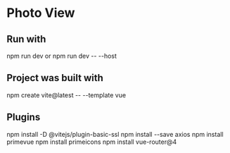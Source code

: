 # Photo View

## Run with
npm run dev
or
npm run dev -- --host

## Project was built with
npm create vite@latest -- --template vue

## Plugins
npm install -D @vitejs/plugin-basic-ssl
npm install --save axios
npm install primevue
npm install primeicons
npm install vue-router@4